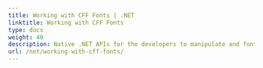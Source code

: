 ```yaml
---
title: Working with CFF Fonts | .NET
linktitle: Working with CFF Fonts
type: docs
weight: 40
description: Native .NET APIs for the developers to manipulate and font files. Find out how to work with Compact Font Format in your C# products.
url: /net/working-with-cff-fonts/
---
```

